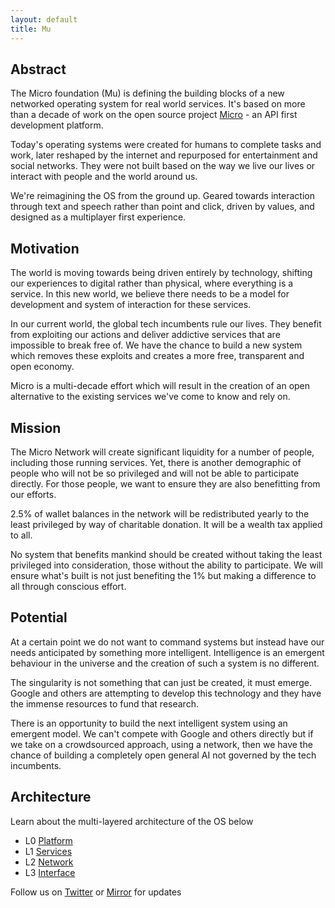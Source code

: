 ```yaml
---
layout: default
title: Mu
---
```


<div id="blurb">
<h2>Abstract</h2>
<p>The Micro foundation (Mu) is defining the building blocks of a new networked operating system for real world services.
It's based on more than a decade of work on the open source project <a href="https://micro.dev">Micro</a> - an API 
first development platform.
</p>

<p>Today's operating systems were created for humans to complete tasks and 
work, later reshaped by the internet and repurposed for entertainment and social networks. 
They were not built based on the way we live our lives or interact with people and the world around us.
</p>

<p>We're reimagining the OS from the ground up. Geared towards interaction through text and speech rather 
than point and click, driven by values, and designed as a multiplayer first experience.
</p>
</div>

<div id="blurb">
<h2>Motivation</h2>
<p>
The world is moving towards being driven entirely by technology, shifting our experiences to digital rather than 
physical, where everything is a service. In this new world, we believe there needs to be a model for development and system of interaction for 
these services.
</p>
<p>
In our current world, the global tech incumbents rule our lives.
They benefit from exploiting our actions and deliver addictive services that are impossible to break free of. We have the chance to 
build a new system which removes these exploits and creates a more free, transparent and open economy.
</p>
<p>
Micro is a multi-decade effort which will result in the creation of an open alternative to the existing services we've come to know and 
rely on.
</p>
</div>

<div id="blurb">
<h2>Mission</h2>

<p>
The Micro Network will create significant liquidity for a number of people, including
those running services. Yet, there is another demographic of people who will not be so privileged and will not be
able to participate directly. For those people, we want to ensure they are also benefitting from our efforts.
</p>

<p>
2.5% of wallet balances in the network will be redistributed yearly to the least privileged by way of charitable donation. 
It will be a wealth tax applied to all.
</p>

<p>
No system that benefits mankind should be created without taking the least privileged into consideration, those without
the ability to participate. We will ensure what's built is not just benefiting the 1% but making a difference to all
through conscious effort.
</p>
</div>

<div id="blurb">
<h2>Potential</h2>
<p>
At a certain point we do not want to command systems but instead have our needs anticipated by something more intelligent.
Intelligence is an emergent behaviour in the universe and the creation of such a system is no different.
</p>
<p>
The singularity is not something that can just be created, it must emerge. Google and others are attempting to develop 
this technology and they have the immense resources to fund that research.
</p>
<p>
There is an opportunity to build the next intelligent system using an emergent model. We can't compete with Google and others directly
but if we take on a crowdsourced approach, using a network, then we have the chance of building a completely open general AI not 
governed by the tech incumbents.
</p>
</div>

## Architecture

Learn about the multi-layered architecture of the OS below

<ul id="projects">
<li>L0 <a href="/platform">Platform</a></li>
<li>L1 <a href="/services">Services</a></li>
<li>L2 <a href="/network">Network</a></li>
<li>L3 <a href="/interface">Interface</a></li>
</ul>

<footer>
Follow us on <a href="https://twitter.com/mudotxyz">Twitter</a>
  or <a href="https://mirror.xyz/0x95A522981D68213E6F2190e187d42f9e53EE0873">Mirror</a> for updates
</footer>
